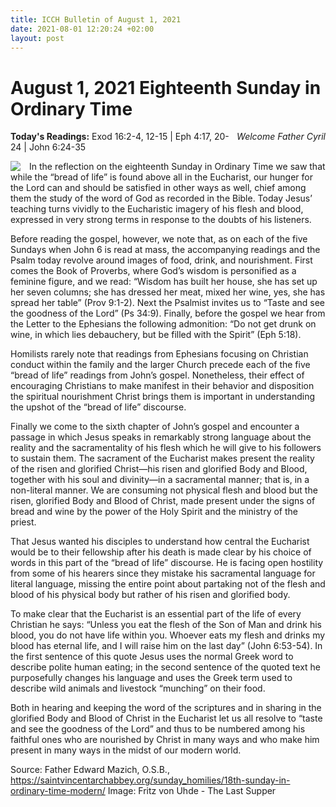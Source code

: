```yaml
---
title: ICCH Bulletin of August 1, 2021
date: 2021-08-01 12:20:24 +02:00
layout: post
---
```


# August 1, 2021 Eighteenth Sunday in Ordinary Time
<span style="float: right"><em>Welcome Father Cyril</em></span>
**Today's Readings:** Exod 16:2-4, 12-15 | Eph 4:17, 20-24 | John 6:24-35


<img style="float: left; margin-right: 1em;" src="https://upload.wikimedia.org/wikipedia/commons/thumb/4/4b/The_Last_Supper_(1886),_by_Fritz_von_Uhde.jpg/640px-The_Last_Supper_(1886),_by_Fritz_von_Uhde.jpg">

In the reflection on the eighteenth Sunday in Ordinary Time we saw that while the “bread of life” is found above all in the Eucharist, our hunger for the Lord can and should be satisfied in other ways as well, chief among them the study of the word of God as recorded in the Bible. Today Jesus’ teaching turns vividly to the Eucharistic imagery of his flesh and blood, expressed in very strong terms in response to the doubts of his listeners.

Before reading the gospel, however, we note that, as on each of the five Sundays when John 6 is read at mass, the accompanying readings and the Psalm today revolve around images of food, drink, and nourishment. First comes the Book of Proverbs, where God’s wisdom is personified as a feminine figure, and we read: “Wisdom has built her house, she has set up her seven columns; she has dressed her meat, mixed her wine, yes, she has spread her table” (Prov 9:1-2). Next the Psalmist invites us to “Taste and see the goodness of the Lord” (Ps 34:9). Finally, before the gospel we hear from the Letter to the Ephesians the following admonition: “Do not get drunk on wine, in which lies debauchery, but be filled with the Spirit” (Eph 5:18).

Homilists rarely note that readings from Ephesians focusing on Christian conduct within the family and the larger Church precede each of the five “bread of life” readings from John’s gospel. Nonetheless, their effect of encouraging Christians to make manifest in their behavior and disposition the spiritual nourishment Christ brings them is important in understanding the upshot of the “bread of life” discourse.

Finally we come to the sixth chapter of John’s gospel and encounter a passage in which Jesus speaks in remarkably strong language about the reality and the sacramentality of his flesh which he will give to his followers to sustain them. The sacrament of the Eucharist makes present the reality of the risen and glorified Christ—his risen and glorified Body and Blood, together with his soul and divinity—in a sacramental manner; that is, in a non-literal manner. We are consuming not physical flesh and blood but the risen, glorified Body and Blood of Christ, made present under the signs of bread and wine by the power of the Holy Spirit and the ministry of the priest.

That Jesus wanted his disciples to understand how central the Eucharist would be to their fellowship after his death is made clear by his choice of words in this part of the “bread of life” discourse. He is facing open hostility from some of his hearers since they mistake his sacramental language for literal language, missing the entire point about partaking not of the flesh and blood of his physical body but rather of his risen and glorified body.

To make clear that the Eucharist is an essential part of the life of every Christian he says: “Unless you eat the flesh of the Son of Man and drink his blood, you do not have life within you. Whoever eats my flesh and drinks my blood has eternal life, and I will raise him on the last day” (John 6:53-54). In the first sentence of this quote Jesus uses the normal Greek word to describe polite human eating; in the second sentence of the quoted text he purposefully changes his language and uses the Greek term used to describe wild animals and livestock “munching” on their food.

Both in hearing and keeping the word of the scriptures and in sharing in the glorified Body and Blood of Christ in the Eucharist let us all resolve to “taste and see the goodness of the Lord” and thus to be numbered among his faithful ones who are nourished by Christ in many ways and who make him present in many ways in the midst of our modern world.

Source: Father Edward Mazich, O.S.B., https://saintvincentarchabbey.org/sunday_homilies/18th-sunday-in-ordinary-time-modern/
Image: Fritz von Uhde - The Last Supper




